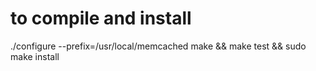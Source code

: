 # to compile and install
./configure --prefix=/usr/local/memcached
make && make test && sudo make install
